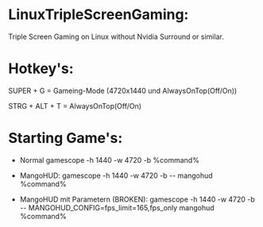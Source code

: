 # LinuxTripleScreenGaming:
Triple Screen Gaming on Linux without Nvidia Surround or similar.

# Hotkey's:
SUPER + G = Gameing-Mode (4720x1440 und AlwaysOnTop(Off/On))

STRG + ALT + T = AlwaysOnTop(Off/On)

# Starting Game's:

- Normal
gamescope -h 1440 -w 4720 -b %command%

- MangoHUD:
gamescope -h 1440 -w 4720 -b -- mangohud %command%

- MangoHUD mit Parametern (BROKEN):
gamescope -h 1440 -w 4720 -b -- MANGOHUD_CONFIG=fps_limit=165,fps_only mangohud %command%

